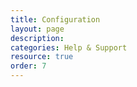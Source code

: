 ```yaml
---
title: Configuration
layout: page
description:
categories: Help & Support
resource: true
order: 7
---
```


